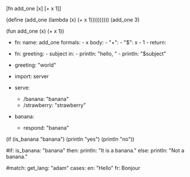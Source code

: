 [fn add_one [x] [+ x 1]]

(define (add_one (lambda (x) (+ x 1))))))))))
(add_one 3)

(fun add_one (x) (+ x 1))

- fn:
    name: add_one
    formals:
      - x
    body:
      - "+":
          - "$": x
          - 1
      - return:


- fn:
    greeting:
      - subject
    in:
      - println: "hello, "
      - println: "$subject"
- greeting: "world"


- import: server
- serve:
  - /banana: "banana"
  - /strawberry: "strawberry"
- banana:
    - respond: "banana"

(if (is_banana "banana") (println "yes") (println "no"))



#if:
  is_banana: "banana"
then:
  println: "It is a banana."
else:
  println: "Not a banana."

#match:
  get_lang: "adam"
cases:
  en: "Hello"
  fr: Bonjour
